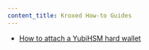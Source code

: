 ```yaml
---
content_title: Kroxed How-to Guides
---
```


* [How to attach a YubiHSM hard wallet](how-to-attach-a-yubihsm-hard-wallet.md)
